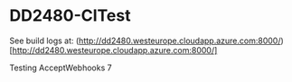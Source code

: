 # DD2480-CITest

See build logs at: (http://dd2480.westeurope.cloudapp.azure.com:8000/)[http://dd2480.westeurope.cloudapp.azure.com:8000/]

Testing AcceptWebhooks 7
